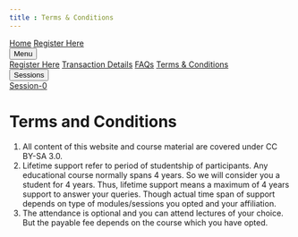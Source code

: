 ```yaml
---
title : Terms & Conditions 
---
```


<link rel = "stylesheet" href = "style/intro.css">
 
<link rel = "stylesheet" href = "https://www.w3schools.com/w3css/4/w3.css">

<div markdown="1" class="page">

<div class="w3-bar w3-light-grey">
<a href="https://greatdevelopers.github.io/ScriptCAD" class="w3-bar-item w3-button">Home</a>
<a href="https://goo.gl/forms/YeDk8IqOeDLKQOtB2" class="w3-bar-item w3-button">Register Here</a>
<div class="w3-dropdown-hover">
<button class="w3-button">Menu</button>
<div class="w3-dropdown-content w3-bar-block w3-card-4">
<a href="https://goo.gl/forms/YeDk8IqOeDLKQOtB2" class="w3-bar-item w3-button">Register Here</a>
<a href="https://greatdevelopers.github.io/ScriptCAD/Payment.html" class="w3-bar-item w3-button">Transaction Details</a>
<a href="https://greatdevelopers.github.io/ScriptCAD/FAQ.html" class="w3-bar-item w3-button">FAQs</a>
<a href="https://greatdevelopers.github.io/ScriptCAD/Terms.html" class="w3-bar-item w3-button">Terms & Conditions</a>
</div>
</div>

<div class="w3-dropdown-hover">
<button class="w3-button">Sessions</button>
<div class="w3-dropdown-content w3-bar-block w3-card-4">
<a href="https://surajdadral.github.io/ScriptCAD/Session0/Session0.html" class="w3-bar-item w3-button">Session-0</a>
<!--
<a href="https://surajdadral.github.io/ScriptCAD/Bishop_Tutorial.html" class="w3-bar-item w3-button">Session-1</a>
-->
</div>
</div>

</div>


# Terms and Conditions

1. All content of this website and course material are covered under CC BY-SA 3.0.
1. Lifetime support refer to period of studentship of participants. Any educational course normally spans 4 years. So we will consider you a student for 4 years. Thus, lifetime support means a maximum of 4 years support to answer your queries. Though actual time span of support depends on type of modules/sessions you opted and your affiliation.
1. The attendance is optional and you can attend lectures of your choice. But the payable fee depends on the course which you have opted.
